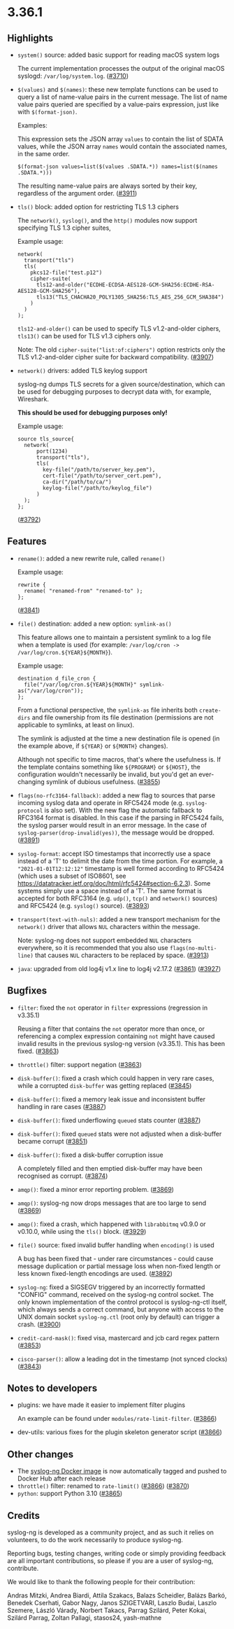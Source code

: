3.36.1
======

## Highlights

 * `system()` source: added basic support for reading macOS system logs

   The current implementation processes the output of the original macOS syslogd:
   `/var/log/system.log`.
   ([#3710](https://github.com/syslog-ng/syslog-ng/pull/3710))
 * `$(values)` and `$(names)`: these new template functions can be used to
   query a list of name-value pairs in the current message. The list of name
   value pairs queried are specified by a value-pairs expression, just like
   with `$(format-json)`.

   Examples:

     This expression sets the JSON array `values` to contain the list of SDATA
     values, while the JSON array `names` would contain the associated names, in
     the same order.

     `$(format-json values=list($(values .SDATA.*)) names=list($(names .SDATA.*)))`

   The resulting name-value pairs are always sorted by their key, regardless of
   the argument order.
   ([#3911](https://github.com/syslog-ng/syslog-ng/pull/3911))
 * `tls()` block: added option for restricting TLS 1.3 ciphers

   The `network()`, `syslog()`, and the `http()` modules now support specifying TLS 1.3 cipher suites,

   Example usage:
   ```
   network(
     transport("tls")
     tls(
       pkcs12-file("test.p12")
       cipher-suite(
         tls12-and-older("ECDHE-ECDSA-AES128-GCM-SHA256:ECDHE-RSA-AES128-GCM-SHA256"),
         tls13("TLS_CHACHA20_POLY1305_SHA256:TLS_AES_256_GCM_SHA384")
       )
     )
   );
   ```

   `tls12-and-older()` can be used to specify TLS v1.2-and-older ciphers,
   `tls13()` can be used for TLS v1.3 ciphers only.

   Note: The old `cipher-suite("list:of:ciphers")` option restricts only the TLS v1.2-and-older cipher suite
   for backward compatibility.
   ([#3907](https://github.com/syslog-ng/syslog-ng/pull/3907))
 * `network()` drivers: added TLS keylog support

   syslog-ng dumps TLS secrets for a given source/destination, which can be used for
   debugging purposes to decrypt data with, for example, Wireshark.

   **This should be used for debugging purposes only!**

   Example usage:
   ```
   source tls_source{
     network(
         port(1234)
         transport("tls"),
         tls(
           key-file("/path/to/server_key.pem"),
           cert-file("/path/to/server_cert.pem"),
           ca-dir("/path/to/ca/")
           keylog-file("/path/to/keylog_file")
         )
     );
   };
   ```
   ([#3792](https://github.com/syslog-ng/syslog-ng/pull/3792))

## Features

 * `rename()`: added a new rewrite rule, called `rename()`

   Example usage:
   ```
   rewrite {
     rename( "renamed-from" "renamed-to" );
   };
   ```
   ([#3841](https://github.com/syslog-ng/syslog-ng/pull/3841))
 * `file()` destination: added a new option: `symlink-as()`

   This feature allows one to maintain a persistent symlink to a log file when a
   template is used (for example: `/var/log/cron -> /var/log/cron.${YEAR}${MONTH}`).

   Example usage:

   ```
   destination d_file_cron {
     file("/var/log/cron.${YEAR}${MONTH}" symlink-as("/var/log/cron"));
   };
   ```

   From a functional perspective, the `symlink-as` file inherits both
   `create-dirs` and file ownership from its file destination (permissions are not
   applicable to symlinks, at least on linux).

   The symlink is adjusted at the time a new destination file is opened (in the
   example above, if `${YEAR}` or `${MONTH}` changes).

   Although not specific to time macros, that's where the usefulness is. If the
   template contains something like `${PROGRAM}` or `${HOST}`, the configuration wouldn't
   necessarily be invalid, but you'd get an ever-changing symlink of dubious
   usefulness.
   ([#3855](https://github.com/syslog-ng/syslog-ng/pull/3855))
 * `flags(no-rfc3164-fallback)`: added a new flag to sources that parse
   incoming syslog data and operate in RFC5424 mode (e.g. `syslog-protocol` is
   also set). With the new flag the automatic fallback to RFC3164 format
   is disabled. In this case if the parsing in RFC5424 fails, the
   syslog parser would result in an error message. In the case of
   `syslog-parser(drop-invalid(yes))`, the message would be dropped.
   ([#3891](https://github.com/syslog-ng/syslog-ng/pull/3891))
 * `syslog-format`: accept ISO timestamps that incorrectly use a space instead of
   a 'T' to delimit the date from the time portion.  For example, a
   `"2021-01-01T12:12:12"` timestamp is well formed according to RFC5424 (which
   uses a subset of ISO8601, see https://datatracker.ietf.org/doc/html/rfc5424#section-6.2.3).
   Some systems simply use a space instead of a 'T'.  The same format is
   accepted for both RFC3164 (e.g.  `udp()`, `tcp()` and `network()` sources) and
   RFC5424 (e.g.  `syslog()` source).
   ([#3893](https://github.com/syslog-ng/syslog-ng/pull/3893))
 * `transport(text-with-nuls)`: added a new transport mechanism for
   the `network()` driver that allows `NUL` characters within the message.

   Note: syslog-ng does not support embedded `NUL` characters everywhere, so it is
   recommended that you also use `flags(no-multi-line)` that causes `NUL`
   characters to be replaced by space.
   ([#3913](https://github.com/syslog-ng/syslog-ng/pull/3913))
 * `java`: upgraded from old log4j v1.x line to log4j v2.17.2
   ([#3861](https://github.com/syslog-ng/syslog-ng/pull/3861))
   ([#3927](https://github.com/syslog-ng/syslog-ng/pull/3927))


## Bugfixes

 * `filter`: fixed the `not` operator in `filter` expressions (regression in v3.35.1)

   Reusing a filter that contains the `not` operator more than once, or
   referencing a complex expression containing `not` might have caused invalid results
   in the previous syslog-ng version (v3.35.1).  This has been fixed.
   ([#3863](https://github.com/syslog-ng/syslog-ng/pull/3863))
 * `throttle()` filter: support negation
   ([#3863](https://github.com/syslog-ng/syslog-ng/pull/3863))
 * `disk-buffer()`: fixed a crash which could happen in very rare cases, while a corrupted `disk-buffer` was getting replaced
   ([#3845](https://github.com/syslog-ng/syslog-ng/pull/3845))
 * `disk-buffer()`: fixed a memory leak issue and inconsistent buffer handling in rare cases
   ([#3887](https://github.com/syslog-ng/syslog-ng/pull/3887))
 * `disk-buffer()`: fixed underflowing `queued` stats counter
   ([#3887](https://github.com/syslog-ng/syslog-ng/pull/3887))
 * `disk-buffer()`: fixed `queued` stats were not adjusted when a disk-buffer became corrupt
   ([#3851](https://github.com/syslog-ng/syslog-ng/pull/3851))
 * `disk-buffer()`: fixed a disk-buffer corruption issue

   A completely filled and then emptied disk-buffer may have been recognised as corrupt.
   ([#3874](https://github.com/syslog-ng/syslog-ng/pull/3874))
 * `amqp()`: fixed a minor error reporting problem.
   ([#3869](https://github.com/syslog-ng/syslog-ng/pull/3869))
 * `amqp()`: syslog-ng now drops messages that are too large to send
   ([#3869](https://github.com/syslog-ng/syslog-ng/pull/3869))
 * `amqp()`: fixed a crash, which happened with `librabbitmq` v0.9.0 or v0.10.0, while using the `tls()` block.
   ([#3929](https://github.com/syslog-ng/syslog-ng/pull/3929))
 * `file()` source: fixed invalid buffer handling when `encoding()` is used

   A bug has been fixed that - under rare circumstances - could cause message
   duplication or partial message loss when non-fixed length or less known
   fixed-length encodings are used.
   ([#3892](https://github.com/syslog-ng/syslog-ng/pull/3892))
 * `syslog-ng`: fixed a SIGSEGV triggered by an incorrectly formatted "CONFIG"
   command, received on the syslog-ng control socket.  The only known
   implementation of the control protocol is syslog-ng-ctl itself, which always
   sends a correct command, but anyone with access to the UNIX domain socket
   `syslog-ng.ctl` (root only by default) can trigger a crash.
   ([#3900](https://github.com/syslog-ng/syslog-ng/pull/3900))
 * `credit-card-mask()`: fixed visa, mastercard and jcb card regex pattern
   ([#3853](https://github.com/syslog-ng/syslog-ng/pull/3853))
 * `cisco-parser()`: allow a leading dot in the timestamp (not synced clocks)
   ([#3843](https://github.com/syslog-ng/syslog-ng/pull/3843))

## Notes to developers

 * plugins: we have made it easier to implement filter plugins

   An example can be found under `modules/rate-limit-filter`.
   ([#3866](https://github.com/syslog-ng/syslog-ng/pull/3866))
 * dev-utils: various fixes for the plugin skeleton generator script
   ([#3866](https://github.com/syslog-ng/syslog-ng/pull/3866))

## Other changes

 * The [syslog-ng Docker image](https://hub.docker.com/r/balabit/syslog-ng/)
   is now automatically tagged and pushed to Docker Hub after each release
 * `throttle()` filter: renamed to `rate-limit()`
   ([#3866](https://github.com/syslog-ng/syslog-ng/pull/3866))
   ([#3870](https://github.com/syslog-ng/syslog-ng/pull/3870))
 * `python`: support Python 3.10
   ([#3865](https://github.com/syslog-ng/syslog-ng/pull/3865))

## Credits

syslog-ng is developed as a community project, and as such it relies
on volunteers, to do the work necessarily to produce syslog-ng.

Reporting bugs, testing changes, writing code or simply providing
feedback are all important contributions, so please if you are a user
of syslog-ng, contribute.

We would like to thank the following people for their contribution:

Andras Mitzki, Andrea Biardi, Attila Szakacs, Balazs Scheidler,
Balázs Barkó, Benedek Cserhati, Gabor Nagy, Janos SZIGETVARI,
Laszlo Budai, Laszlo Szemere, László Várady, Norbert Takacs,
Parrag Szilárd, Peter Kokai, Szilárd Parrag, Zoltan Pallagi, stasos24,
yash-mathne
